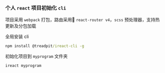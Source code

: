 ### 个人 `react` 项目初始化 `cli`

项目采用 `webpack` 打包，路由采用 `react-router v4`，`scss` 预处理器，支持热更新及分包加载

全局安装 cli
```cmd
npm install @treadpit/ireact-cli -g
```
初始化项目到 `myprogram` 文件夹

```cmd
ireact myprogram
```